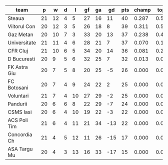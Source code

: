 |     team     | p  | w  | d | l  | gf | ga | gd  | pts | champ | top2  | top3  | top4  |  5-7  | bot4  | bot3  | bot2  |
|--------------|----|----|---|----|----|----|-----|-----|-------|-------|-------|-------|-------|-------|-------|-------|
| Steaua       | 21 | 12 | 4 |  5 | 27 | 16 |  11 |  40 | 0.287 | 0.541 | 0.747 | 0.885 | 0.115 | 0.000 | 0.000 | 0.000|
| Viitorul Con | 20 | 12 | 3 |  5 | 26 | 18 |   8 |  39 | 0.311 | 0.568 | 0.758 | 0.887 | 0.113 | 0.000 | 0.000 | 0.000|
| Gaz Metan    | 20 | 10 | 7 |  3 | 33 | 20 |  13 |  37 | 0.238 | 0.450 | 0.645 | 0.812 | 0.188 | 0.000 | 0.000 | 0.000|
| Universitate | 21 | 11 | 4 |  6 | 28 | 21 |   7 |  37 | 0.070 | 0.182 | 0.346 | 0.564 | 0.435 | 0.000 | 0.000 | 0.000|
| CFR Cluj     | 21 | 10 | 6 |  5 | 34 | 20 |  14 |  36 | 0.081 | 0.214 | 0.393 | 0.624 | 0.376 | 0.000 | 0.000 | 0.000|
| D Bucuresti  | 20 |  9 | 5 |  6 | 32 | 25 |   7 |  32 | 0.013 | 0.046 | 0.111 | 0.226 | 0.746 | 0.000 | 0.000 | 0.000|
| FK Astra Giu | 20 |  7 | 5 |  8 | 20 | 25 |  -5 |  26 | 0.000 | 0.000 | 0.000 | 0.002 | 0.380 | 0.082 | 0.020 | 0.002|
| FC Botosani  | 20 |  7 | 4 |  9 | 24 | 22 |   2 |  25 | 0.000 | 0.000 | 0.000 | 0.002 | 0.342 | 0.102 | 0.028 | 0.002|
| Voluntari    | 21 |  7 | 4 | 10 | 27 | 29 |  -2 |  25 | 0.000 | 0.000 | 0.000 | 0.000 | 0.097 | 0.294 | 0.105 | 0.009|
| Pandurii     | 20 |  6 | 6 |  8 | 22 | 29 |  -7 |  24 | 0.000 | 0.000 | 0.000 | 0.000 | 0.133 | 0.291 | 0.115 | 0.015|
| CSMS Iasi    | 20 |  6 | 4 | 10 | 19 | 22 |  -3 |  22 | 0.000 | 0.000 | 0.000 | 0.000 | 0.066 | 0.490 | 0.262 | 0.035|
| ACS Poli Tim | 21 |  6 | 4 | 11 | 21 | 34 | -13 |  22 | 0.000 | 0.000 | 0.000 | 0.000 | 0.009 | 0.754 | 0.523 | 0.140|
| Concordia Ch | 21 |  4 | 5 | 12 | 11 | 26 | -15 |  17 | 0.000 | 0.000 | 0.000 | 0.000 | 0.000 | 0.992 | 0.969 | 0.879|
| ASA Targu Mu | 20 |  4 | 3 | 13 | 16 | 33 | -17 |  15 | 0.000 | 0.000 | 0.000 | 0.000 | 0.000 | 0.996 | 0.978 | 0.918|
